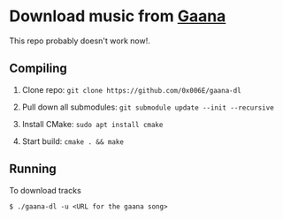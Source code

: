 # Download music from [Gaana](https://gaana.com)
This repo probably doesn't work now!. 
## Compiling
  1. Clone repo:
    `git clone https://github.com/0x006E/gaana-dl`

  2. Pull down all submodules:
    `git submodule update --init --recursive`

  3. Install CMake:
    `sudo apt install cmake`

  4. Start build:
    `cmake . && make`
  
## Running
To download tracks

  `$ ./gaana-dl -u <URL for the gaana song>`
